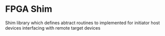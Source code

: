 # FPGA Shim

Shim library which defines abtract routines to implemented for initiator host devices interfacing with remote target devices
